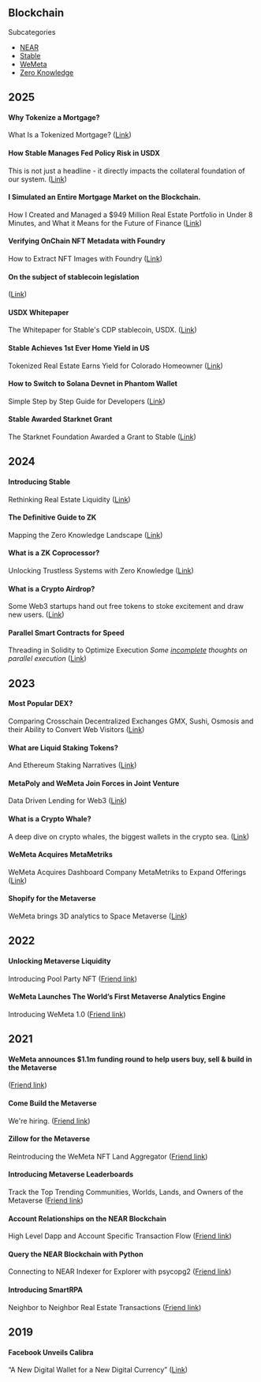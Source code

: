 ## Blockchain

Subcategories
- [NEAR](blockchain/near)
- [Stable](blockchain/stable)
- [WeMeta](blockchain/wemeta)
- [Zero Knowledge](blockchain/zero_knowledge)

## 2025

#### Why Tokenize a Mortgage?
What Is a Tokenized Mortgage? ([Link](https://medium.com/stable-inc/why-tokenize-a-mortgage-ba143ce45279))

#### How Stable Manages Fed Policy Risk in USDX
This is not just a headline - it directly impacts the collateral foundation of our system. ([Link](https://medium.com/stable-inc/how-stable-manages-fed-policy-risk-in-usdx-98e3eef92222))

#### I Simulated an Entire Mortgage Market on the Blockchain. 
How I Created and Managed a $949 Million Real Estate Portfolio in Under 8 Minutes, and What it Means for the Future of Finance ([Link](https://medium.com/stable-inc/i-simulated-an-entire-mortgage-market-on-the-blockchain-0a4f8d95ce1e))

#### Verifying OnChain NFT Metadata with Foundry
How to Extract NFT Images with Foundry ([Link](https://warobson.medium.com/verifying-onchain-nft-metadata-with-foundry-3a9cbce2a879))

#### On the subject of stablecoin legislation
([Link](https://warobson.medium.com/on-the-subject-of-stablecoin-legislation-4836661df34b))

#### USDX Whitepaper
The Whitepaper for Stable's CDP stablecoin, USDX. ([Link](https://github.com/Stable-Finance/whitepaper))

#### Stable Achieves 1st Ever Home Yield in US
Tokenized Real Estate Earns Yield for Colorado Homeowner ([Link](https://medium.com/stable-inc/stable-achieves-1st-ever-home-yield-in-us-787aaa2b8a3b))

#### How to Switch to Solana Devnet in Phantom Wallet
Simple Step by Step Guide for Developers ([Link](https://medium.com/future-vision/how-to-switch-to-solana-devnet-in-phantom-wallet-c1515625d78e))

#### Stable Awarded Starknet Grant
The Starknet Foundation Awarded a Grant to Stable ([Link](https://medium.com/stable-inc/stable-awarded-strk-grant-3591222f2524))

## 2024

#### Introducing Stable
Rethinking Real Estate Liquidity ([Link](https://warobson.medium.com/introducing-stable-69537bd7ee99))

#### The Definitive Guide to ZK
Mapping the Zero Knowledge Landscape ([Link](https://medium.com/dropout-analytics/the-definitive-guide-to-zk-1b91572233ca?sk=abdaa16aa5e1894ae9423a910b7c4d1f))

#### What is a ZK Coprocessor?
Unlocking Trustless Systems with Zero Knowledge ([Link](https://medium.com/dropout-analytics/what-is-a-zk-coprocessor-62b2053a7203?sk=6c7146474d5f442f36ea53553f64ab24))

#### What is a Crypto Airdrop?
Some Web3 startups hand out free tokens to stoke excitement and draw new users. ([Link](https://builtin.com/blockchain/crypto-airdrop))

#### Parallel Smart Contracts for Speed
Threading in Solidity to Optimize Execution _Some <ins>incomplete</ins> thoughts on parallel execution_ ([Link](https://warobson.medium.com/parallel-smart-contracts-for-speed-461e75c7253a))

## 2023 

#### Most Popular DEX?
Comparing Crosschain Decentralized Exchanges GMX, Sushi, Osmosis and their Ability to Convert Web Visitors ([Link](https://warobson.medium.com/most-popular-dex-8696f3651753?sk=93b375aa7cdf9399ed0790ee06943776))

#### What are Liquid Staking Tokens?
And Ethereum Staking Narratives ([Link](https://medium.com/dropout-analytics/what-are-liquid-staking-tokens-a0568938f553?sk=a2e07a3fe984ddf277c4ff6ca4992bdd))

#### MetaPoly and WeMeta Join Forces in Joint Venture
Data Driven Lending for Web3 ([Link](https://medium.com/wemeta/metapoly-and-wemeta-join-forces-in-a-strategic-partnership-dda4813ed8e1))

#### What is a Crypto Whale?
A deep dive on crypto whales, the biggest wallets in the crypto sea. ([Link](https://builtin.com/articles/crypto-whale))

#### WeMeta Acquires MetaMetriks
WeMeta Acquires Dashboard Company MetaMetriks to Expand Offerings ([Link](https://medium.com/wemeta/wemeta-acquires-metametriks-7fcb518b4b58))

#### Shopify for the Metaverse
WeMeta brings 3D analytics to Space Metaverse ([Link](https://medium.com/wemeta/shopify-for-the-metaverse-6918a08c4802))

## 2022

#### Unlocking Metaverse Liquidity
Introducing Pool Party NFT ([Friend link](https://medium.com/dropout-analytics/unlocking-metaverse-liquidity-4f6768b31290?sk=47ba7126e325a96b7b855b65492ede2c))

#### WeMeta Launches The World’s First Metaverse Analytics Engine
Introducing WeMeta 1.0 ([Friend link](https://medium.com/wemeta/wemeta-launches-the-first-metaverse-analytics-engine-1979a674dafa?source=friends_link&sk=a0965290ce04f66bb03edede4845db63))

## 2021

#### WeMeta announces $1.1m funding round to help users buy, sell & build in the Metaverse
([Friend link](https://medium.com/wemeta/wemeta-announces-1-1m-funding-round-to-help-users-buy-sell-build-in-the-metaverse-f0103b12281?source=friends_link&sk=5bf47080530794761b27d5c081dea7dc))

#### Come Build the Metaverse
We're hiring. ([Friend link](https://medium.com/wemeta/come-build-the-metaverse-dcf5ff3af1df?source=friends_link&sk=95b375b53dacd11c670a776365521755))

#### Zillow for the Metaverse
Reintroducing the WeMeta NFT Land Aggregator ([Friend link](https://medium.com/wemeta/zillow-for-the-metaverse-60136b88ae97?source=friends_link&sk=dc18a2dcd2237d1fc1c71725b05acd6d))

#### Introducing Metaverse Leaderboards
Track the Top Trending Communities, Worlds, Lands, and Owners of the Metaverse ([Friend link](https://medium.com/wemeta/introducing-metaverse-leaderboards-93706415e33c?source=friends_link&sk=655de8b3d31e231ee896c1e2a5f95896))

#### Account Relationships on the NEAR Blockchain
High Level Dapp and Account Specific Transaction Flow ([Friend link](https://medium.com/dropout-analytics/account-relationships-on-the-blockchain-2fcddc25a3b4?source=friends_link&sk=074c2f1012d99f31b1d5b4a6775879f9))

#### Query the NEAR Blockchain with Python
Connecting to NEAR Indexer for Explorer with psycopg2 ([Friend link](https://medium.com/dropout-analytics/query-the-blockchain-with-python-78212c4faf7a?source=friends_link&sk=baf62808be8a1961ea70cdf457cda06d))

#### Introducing SmartRPA
Neighbor to Neighbor Real Estate Transactions ([Friend link](https://medium.com/regarding-real-estate/introducing-smartrpa-5e0c24c69795?source=friends_link&sk=ec6d57fb1b5f248e498fb67f1db8812c))

## 2019

#### Facebook Unveils Calibra
“A New Digital Wallet for a New Digital Currency” ([Link](https://medium.com/future-vision/facebook-unveils-calibra-ec6115bdb1b3?sk=eff248e08ce904ec76a143f238fa6d53))

